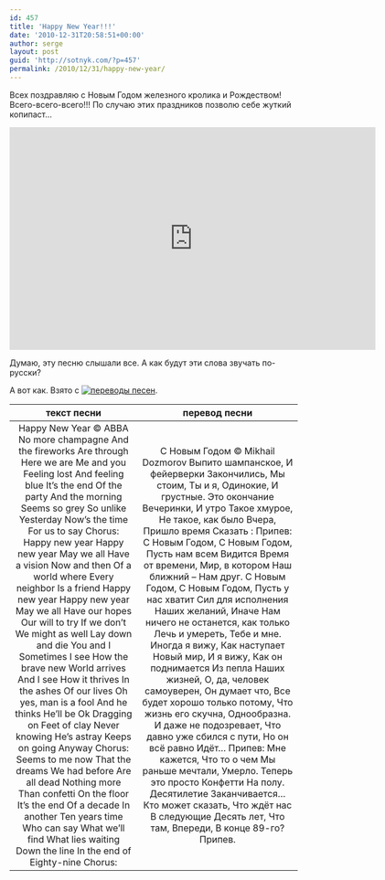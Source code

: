 ```yaml
---
id: 457
title: 'Happy New Year!!!'
date: '2010-12-31T20:58:51+00:00'
author: serge
layout: post
guid: 'http://sotnyk.com/?p=457'
permalink: /2010/12/31/happy-new-year/
---
```


Всех поздравляю с Новым Годом железного кролика и Рождеством! Всего-всего-всего!!! По случаю этих праздников позволю себе жуткий копипаст…

<object style="height: 390px; width: 640px"><param name="movie" value="http://www.youtube.com/v/dcLMH8pwusw?version=3"></param><param name="allowFullScreen" value="true"></param><param name="allowScriptAccess" value="always"></param><embed allowfullscreen="true" allowscriptaccess="always" height="390" src="http://www.youtube.com/v/dcLMH8pwusw?version=3" type="application/x-shockwave-flash" width="640"></embed></object>

Думаю, эту песню слышали все. А как будут эти слова звучать по-русски?  
  
А вот как. Взято с [![переводы песен](http://perevod.pesenki.ru/knopka.gif)](http://perevod.pesenki.ru).

| **текст песни** | **перевод песни** |
|:-:|:-:|
| Happy New Year © ABBA  No more champagne  And the fireworks  Are through  Here we are  Me and you  Feeling lost  And feeling blue  It’s the end  Of the party  And the morning  Seems so grey  So unlike  Yesterday  Now’s the time  For us to say  Chorus:  Happy new year  Happy new year  May we all  Have a vision  Now and then  Of a world where  Every neighbor  Is a friend  Happy new year  Happy new year  May we all  Have our hopes  Our will to try  If we don’t  We might as well  Lay down and die  You and I  Sometimes I see  How the brave new  World arrives  And I see  How it thrives  In the ashes  Of our lives  Oh yes, man is a fool  And he thinks  He’ll be Ok  Dragging on  Feet of clay  Never knowing  He’s astray  Keeps on going  Anyway  Chorus:  Seems to me now  That the dreams  We had before  Are all dead  Nothing more  Than confetti  On the floor  It’s the end  Of a decade  In another  Ten years time  Who can say  What we’ll find  What lies waiting  Down the line  In the end of  Eighty-nine  Chorus: | С Новым Годом © Mikhail Dozmorov  Выпито шампанское,  И фейерверки  Закончились,  Мы стоим,  Ты и я,  Одинокие,  И грустные.  Это окончание  Вечеринки,  И утро  Такое хмурое,  Не такое, как было  Вчера,  Пришло время  Сказать :  Припев:  С Новым Годом,  С Новым Годом,  Пусть нам всем  Видится  Время от времени,  Мир, в котором  Наш ближний –  Нам друг.  С Новым Годом,  С Новым Годом,  Пусть у нас хватит  Сил для исполнения  Наших желаний,  Иначе  Нам ничего не останется, как только  Лечь и умереть,  Тебе и мне.  Иногда я вижу,  Как наступает  Новый мир,  И я вижу,  Как он поднимается  Из пепла  Наших жизней,  О, да, человек самоуверен,  Он думает что,  Все будет хорошо только потому,  Что жизнь его скучна,  Однообразна.  И даже не подозревает,  Что давно уже сбился с пути,  Но он всё равно  Идёт…  Припев:  Мне кажется,  Что то о чем  Мы раньше мечтали,  Умерло.  Теперь это просто  Конфетти  На полу.  Десятилетие  Заканчивается…  Кто может сказать,  Что ждёт нас  В следующие  Десять лет,  Что там,  Впереди,  В конце  89-го?  Припев. |